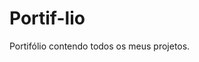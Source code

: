# Portif-lio
Portifólio contendo todos os meus projetos.

<!-- link do portifólio: https://nifty-chandrasekhar-aa3137.netlify.app/
